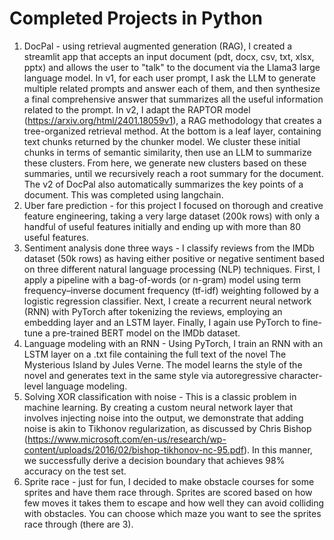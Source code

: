# Completed Projects in Python

1. DocPal - using retrieval augmented generation (RAG), I created a streamlit app that accepts an input document (pdt, docx, csv, txt, xlsx, pptx) and allows the user to "talk" to the document via the Llama3 large language model. In v1, for each user prompt, I ask the LLM to generate multiple related prompts and answer each of them, and then synthesize a final comprehensive answer that summarizes all the useful information related to the prompt. In v2, I adapt the RAPTOR model (https://arxiv.org/html/2401.18059v1), a RAG methodology that creates a tree-organized retrieval method. At the bottom is a leaf layer, containing text chunks returned by the chunker model. We cluster these initial chunks in terms of semantic similarity, then use an LLM to summarize these clusters. From here, we generate new clusters based on these summaries, until we recursively reach a root summary for the document. The v2 of DocPal also automatically summarizes the key points of a document. This was completed using langchain.
2. Uber fare prediction - for this project I focused on thorough and creative feature engineering, taking a very large dataset (200k rows) with only a handful of useful features initially and ending up with more than 80 useful features.
3. Sentiment analysis done three ways - I classify reviews from the IMDb dataset (50k rows) as having either positive or negative sentiment based on three different natural language processing (NLP) techniques. First, I apply a pipeline with a bag-of-words (or n-gram) model using term frequency–inverse document frequency (tf-idf) weighting followed by a logistic regression classifier. Next, I create a recurrent neural network (RNN) with PyTorch after tokenizing the reviews, employing an embedding layer and an LSTM layer. Finally, I again use PyTorch to fine-tune a pre-trained BERT model on the IMDb dataset.
4. Language modeling with an RNN - Using PyTorch, I train an RNN with an LSTM layer on a .txt file containing the full text of the novel The Mysterious Island by Jules Verne. The model learns the style of the novel and generates text in the same style via autoregressive character-level language modeling.
5. Solving XOR classification with noise - This is a classic problem in machine learning. By creating a custom neural network layer that involves injecting noise into the output, we demonstrate that adding noise is akin to Tikhonov regularization, as discussed by Chris Bishop (https://www.microsoft.com/en-us/research/wp-content/uploads/2016/02/bishop-tikhonov-nc-95.pdf). In this manner, we successfully derive a decision boundary that achieves 98% accuracy on the test set.
6. Sprite race - just for fun, I decided to make obstacle courses for some sprites and have them race through. Sprites are scored based on how few moves it takes them to escape and how well they can avoid colliding with obstacles. You can choose which maze you want to see the sprites race through (there are 3).
